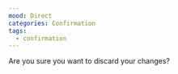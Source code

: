```yaml
---
mood: Direct
categories: Confirmation
tags:
  - confirmation
---
```

Are you sure you want to discard your changes?